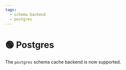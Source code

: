 ```yaml
---
tags:
  - schema backend
  - postgres
---
```


# 🟢 Postgres

The `postgres` schema cache backend is now supported.
